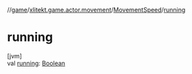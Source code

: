 //[game](../../../index.md)/[xlitekt.game.actor.movement](../index.md)/[MovementSpeed](index.md)/[running](running.md)

# running

[jvm]\
val [running](running.md): [Boolean](https://kotlinlang.org/api/latest/jvm/stdlib/kotlin/-boolean/index.html)
